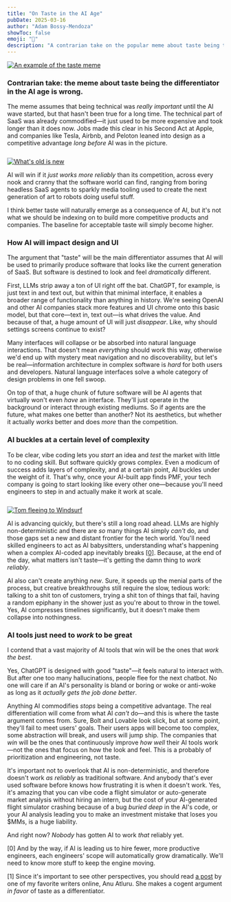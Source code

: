 ```yaml
---
title: "On Taste in the AI Age"
pubDate: 2025-03-16
author: "Adam Bossy-Mendoza"
showToc: false
emoji: "🎨"
description: "A contrarian take on the popular meme about taste being the key differentiator in the AI age, and why getting AI to work reliably is what really matters."
---
```


<div class="flex justify-center my-0">
  <a href="https://x.com/being_on_line/status/1764680655630164085">
    <img src="https://res.cloudinary.com/dwt45tvzy/image/upload/v1742152479/Screenshot_2025-03-16_at_3.05.48_PM_q6ilt7.png" alt="An example of the taste meme" class="mx-auto" style="margin-top: 0 !important; margin-bottom: 0 !important" />
  </a>
</div>

### Contrarian take: the meme about taste being the differentiator in the AI age is wrong.

The meme assumes that being technical was *really important* until the AI wave started, but that hasn't been true for a long time. The technical part of SaaS was already commodified—it just used to be more expensive and took longer than it does now. Jobs made this clear in his Second Act at Apple, and companies like Tesla, Airbnb, and Peloton leaned into design as a competitive advantage *long before* AI was in the picture.

<div class="flex justify-center">
  <a href="https://x.com/dhh/status/1901254339546509696">
    <img src="https://res.cloudinary.com/dwt45tvzy/image/upload/v1742153793/Screenshot_2025-03-16_at_3.36.04_PM_dp7orn.png" alt="What's old is new" class="mx-auto" style="margin-top: .85em !important" />
  </a>
</div>

AI will win if it *just works* *more reliably* than its competition, across every nook and cranny that the software world can find, ranging from boring headless SaaS agents to sparkly media tooling used to create the next generation of art to robots doing useful stuff. 

I think better taste will naturally emerge as a consequence of AI, but it's not what we should be indexing on to build more competitive products and companies. The baseline for acceptable taste will simply become higher.

### How AI will impact design and UI

The argument that "taste" will be the main differentiator assumes that AI will be used to primarily produce software that looks like the current generation of SaaS. But software is destined to look and feel *dramatically* different.

First, LLMs strip away a ton of UI right off the bat. ChatGPT, for example, is just text in and text out, but within that minimal interface, it enables a broader range of functionality than anything in history. We're seeing OpenAI and other AI companies stack more features and UI chrome onto this basic model, but that core—text in, text out—is what drives the value. And because of that, a huge amount of UI will just *disappear*. Like, why should settings screens continue to exist?

Many interfaces will collapse or be absorbed into natural language interactions. That doesn't mean *everything* should work this way, otherwise we'd end up with mystery meat navigation and no discoverability, but let's be real—information architecture in complex software is *hard* for both users and developers. Natural language interfaces solve a whole category of design problems in one fell swoop.

On top of that, a huge chunk of future software will be AI agents that virtually won't even *have* an interface. They'll just operate in the background or interact through existing mediums. So if agents are the future, what makes one better than another? Not its aesthetics, but whether it actually *works* better and does *more* than the competition.

### AI buckles at a certain level of complexity

To be clear, vibe coding lets you *start* an idea and *test* the market with little to no coding skill. But software quickly grows complex. Even a modicum of success adds layers of complexity, and at a certain point, AI buckles under the weight of it. That's why, once your AI-built app finds PMF, your tech company is going to start looking like every other one—because you'll need engineers to step in and actually make it work at scale.

<div class="flex justify-center">
  <a href="https://x.com/t_blom/status/1898903125735703025">
    <img src="https://res.cloudinary.com/dwt45tvzy/image/upload/v1742218896/Screenshot_2025-03-17_at_9.41.04_AM_vh4oez.png" alt="Tom fleeing to Windsurf" class="mx-auto" style="margin-top: .85em !important" />
  </a>
</div>

AI is advancing quickly, but there's still a long road ahead. LLMs are highly non-deterministic and there are *so* many things AI simply *can't* do, and those gaps set a new and distant frontier for the tech world. You'll need skilled engineers to act as AI babysitters, understanding what's happening when a complex AI-coded app inevitably breaks <a href="#footnote-0" id="footnote-ref-0">[0]</a>. Because, at the end of the day, what matters isn't taste—it's getting the damn thing to *work reliably*.

AI also can't create anything *new*. Sure, it speeds up the menial parts of the process, but creative breakthroughs still require the slow, tedious work: talking to a shit ton of customers, trying a shit ton of things that fail, having a random epiphany in the shower just as you're about to throw in the towel. Yes, AI compresses timelines significantly, but it doesn't make them collapse into nothingness.

### AI tools just need to *work* to be great

I contend that a vast majority of AI tools that win will be the ones that *work the best*.

Yes, ChatGPT is designed with good "taste"—it feels natural to interact with. But after one too many hallucinations, people flee for the next chatbot. No one will care if an AI's personality is bland or boring or woke or anti-woke as long as it *actually gets the job done better*.

Anything AI commodifies *stops* being a competitive advantage. The real differentiation will come from what AI *can't* do—and this is where the taste argument comes from. Sure, Bolt and Lovable look slick, but at some point, they'll fail to meet users' goals. Their users apps will become too complex, some abstraction will break, and users will jump ship. The companies that *win* will be the ones that continuously improve *how well* their AI tools work—not the ones that focus on how the look and feel. This is a probably of prioritization and engineering, not taste. 

It's important not to overlook that AI is non-deterministic, and therefore doesn't work *as reliably* as traditional software. And anybody that's ever used software before knows how frustrating it is when it doesn't work. Yes, it's amazing that you can vibe code a flight simulator or auto-generate market analysis without hiring an intern, but the cost of your AI-generated flight simulator crashing because of a bug *buried deep* in the AI's code, or your AI analysis leading you to make an investment mistake that loses you $MMs, is a huge liability.

And right now? *Nobody* has gotten AI to work *that* reliably yet.

<p id="footnote-0">[0] And by the way, if AI is leading us to hire fewer, more productive engineers, each engineers' scope will automatically grow dramatically. We'll need to know more stuff to keep the engine moving.</p>

[1] Since it's important to see other perspectives, you should read [a post](https://www.workingtheorys.com/p/taste-is-eating-silicon-valley) by one of my favorite writers online, Anu Atluru. She makes a cogent argument *in favor* of taste as a differentiator.